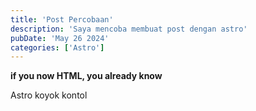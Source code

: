 ```yaml
---
title: 'Post Percobaan'
description: 'Saya mencoba membuat post dengan astro'
pubDate: 'May 26 2024'
categories: ['Astro']
---
```


**if you now HTML, you already know**

Astro koyok kontol